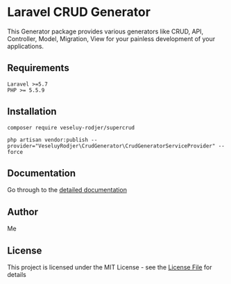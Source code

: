 # Laravel CRUD Generator

This Generator package provides various generators like CRUD, API, Controller, Model, Migration, View for your painless development of your applications.

## Requirements
    Laravel >=5.7
    PHP >= 5.5.9

## Installation
```
composer require veseluy-rodjer/supercrud

php artisan vendor:publish --provider="VeseluyRodjer\CrudGenerator\CrudGeneratorServiceProvider" --force
```

## Documentation
Go through to the [detailed documentation](doc#readme)

## Author

Me

## License

This project is licensed under the MIT License - see the [License File](LICENSE) for details
